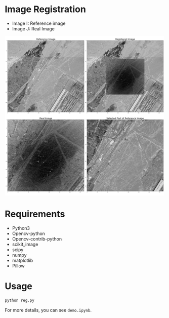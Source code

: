 # Image Registration
+ Image I: Reference image
+ Image J: Real Image

![Reg](./RegImg/RegImg_0.png)

# Requirements
+ Python3
+ Opencv-python
+ Opencv-contrib-python
+ scikit_image
+ scipy
+ numpy
+ matplotlib
+ Pillow

# Usage
```python
python reg.py
```
For more details, you can see `demo.ipynb`.
